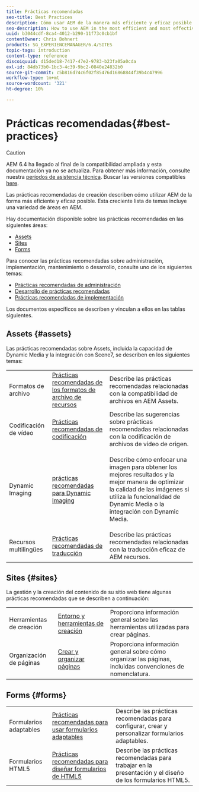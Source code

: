 ```yaml
---
title: Prácticas recomendadas
seo-title: Best Practices
description: Cómo usar AEM de la manera más eficiente y eficaz posible
seo-description: How to use AEM in the most efficient and most effective way possible
uuid: b3044cdf-8ca4-4012-b290-11f73c0cb1bf
contentOwner: Chris Bohnert
products: SG_EXPERIENCEMANAGER/6.4/SITES
topic-tags: introduction
content-type: reference
discoiquuid: d15ded18-7417-47e2-9783-b23fa05a0cda
exl-id: 84db73b0-1bc3-4c39-9bc2-0840e24832b0
source-git-commit: c5b816d74c6f02f85476d16868844f39b4c47996
workflow-type: tm+mt
source-wordcount: '321'
ht-degree: 10%

---
```


# Prácticas recomendadas{#best-practices}

>[!CAUTION]
>
>AEM 6.4 ha llegado al final de la compatibilidad ampliada y esta documentación ya no se actualiza. Para obtener más información, consulte nuestra [períodos de asistencia técnica](https://helpx.adobe.com/es/support/programs/eol-matrix.html). Buscar las versiones compatibles [here](https://experienceleague.adobe.com/docs/).

Las prácticas recomendadas de creación describen cómo utilizar AEM de la forma más eficiente y eficaz posible. Esta creciente lista de temas incluye una variedad de áreas en AEM.

Hay documentación disponible sobre las prácticas recomendadas en las siguientes áreas:

* [Assets](#assets)
* [Sites](#sites)
* [Forms](#forms)

Para conocer las prácticas recomendadas sobre administración, implementación, mantenimiento o desarrollo, consulte uno de los siguientes temas:

* [Prácticas recomendadas de administración](/help/sites-administering/administer-best-practices.md)
* [Desarrollo de prácticas recomendadas](/help/sites-developing/best-practices.md)
* [Prácticas recomendadas de implementación](/help/sites-deploying/best-practices.md)

Los documentos específicos se describen y vinculan a ellos en las tablas siguientes.

## Assets {#assets}

Las prácticas recomendadas sobre Assets, incluida la capacidad de Dynamic Media y la integración con Scene7, se describen en los siguientes temas:

<table> 
 <tbody>
  <tr>
   <td>Formatos de archivo</td> 
   <td><a href="/help/assets/assets-file-format-best-practices.md">Prácticas recomendadas de los formatos de archivo de recursos</a></td> 
   <td>Describe las prácticas recomendadas relacionadas con la compatibilidad de archivos en AEM Assets.</td> 
  </tr>
  <tr>
   <td>Codificación de vídeo</td> 
   <td><a href="/help/assets/video.md#best-practices-for-encoding-videos">Prácticas recomendadas de codificación</a></td> 
   <td>Describe las sugerencias sobre prácticas recomendadas relacionadas con la codificación de archivos de vídeo de origen.</td> 
  </tr>
  <tr>
   <td>Dynamic Imaging</td> 
   <td><a href="/help/assets/best-practices-for-optimizing-the-quality-of-your-images.md">prácticas recomendadas para Dynamic Imaging</a></td> 
   <td><p>Describe cómo enfocar una imagen para obtener los mejores resultados y la mejor manera de optimizar la calidad de las imágenes si utiliza la funcionalidad de Dynamic Media o la integración con Dynamic Media.</p> </td> 
  </tr>
  <tr>
   <td>Recursos multilingües</td> 
   <td><a href="/help/assets/best-practices-for-translating-assets-efficiently.md">Prácticas recomendadas de traducción</a></td> 
   <td>Describe las prácticas recomendadas relacionadas con la traducción eficaz de AEM recursos.</td> 
  </tr>
 </tbody>
</table>

## Sites {#sites}

La gestión y la creación del contenido de su sitio web tiene algunas prácticas recomendadas que se describen a continuación:

|  |  |  |
|---|---|---|
| Herramientas de creación | [Entorno y herramientas de creación](/help/sites-authoring/author-environment-tools.md) | Proporciona información general sobre las herramientas utilizadas para crear páginas. |
| Organización de páginas | [Crear y organizar páginas](/help/sites-authoring/managing-pages.md) | Proporciona información general sobre cómo organizar las páginas, incluidas convenciones de nomenclatura. |

## Forms {#forms}

|  |  |  |
|---|---|---|
| Formularios adaptables | [Prácticas recomendadas para usar formularios adaptables ](/help/forms/using/adaptive-forms-best-practices.md) | Describe las prácticas recomendadas para configurar, crear y personalizar formularios adaptables. |
| Formularios HTML5 | [Prácticas recomendadas para diseñar formularios de HTML5](/help/forms/using/best-practices-for-html5-forms.md) | Describe las prácticas recomendadas para trabajar en la presentación y el diseño de los formularios HTML5. |
